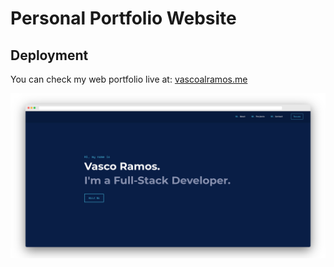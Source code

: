 # Personal Portfolio Website

## Deployment

You can check my web portfolio live at: [vascoalramos.me](https://vascoalramos.me)

![Portfolio Thumbnail](thumbnail.png)